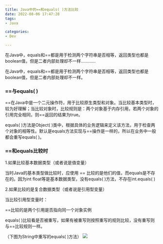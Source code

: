 ```yaml
---
title: Java中的==和equals( )方法比较
date: 2022-08-06 17:47:28
tags: 
- Java

categories: 
- Dev

---
```

在Java中，equals和==都是用于检测两个字符串是否相等，返回类型也都是boolean值，但是二者内部处理却不一样…………
<!-- more -->

在Java中，equals和==都是用于检测两个字符串是否相等，返回类型也都是boolean值，但是二者内部处理却不一样。

### ==与equals( )

==在Java中是一个二元操作符，用于比较原生类型和对象。当比较基本类型时，较为好理解；当比较对象时，比较规则是：两个对象基于内存引用，若两个对象的引用完全相同，则==返回的结果为true。

 

equals( )方法是Object( )类中，根据具体的业务逻辑来定义该方法，用于检查两个对象的相等性。默认是equals方法实现与==操作是一样的，所以在业务中一般都会重写equals( )。

### ==和equals比较时

1.如果比较基本数据类型（或者说是值变量）

当时Java的基本类型做比较时，应使用 == 比较的是他们的值，而equals是不存在的。因为int float等是基本数据类型，没有equals( )方法，不存在int.equals( )

 

2.如果比较的是复合数据类型（或者说是引用型变量）

当比较引用型变量时：

==比较的是两个引用是否指向同一个对象实例

equals( )比较看是否被重写，如果有被重写则按照重写的规则比较，没有重写则与==比较规则一样。

（下图为String中重写的equals( )方法）
![](https://blog-cnd-1307088890.cos.ap-guangzhou.myqcloud.com/20220806175443.png)
